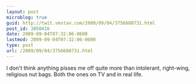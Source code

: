 ```yaml
---
layout: post
microblog: true
guid: http://twit.vmstan.com/2009/09/04/3756680731.html
post_id: 3050416
date: 2009-09-04T07:32:06-0600
lastmod: 2009-09-04T07:32:06-0600
type: post
url: /2009/09/04/3756680731.html
---
```

I don't think anything pisses me off quite more than intolerant, right-wing, religious nut bags. Both the ones on TV and in real life.
